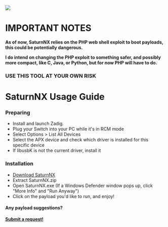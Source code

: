<a href="https://github.com/kckarnige/saturnNX/releases">
<img style="display: block; margin-left: auto; margin-right: auto; text-align: center; margin: 0 auto;" src="https://kckarnige.github.io/saturnNX/saturnNX.png">
</a>

# IMPORTANT NOTES
**As of now, SaturnNX relies on the PHP web shell exploit to boot payloads, this could be potentially dangerous.**

**I do intend on changing the PHP exploit to something safer, and possibly more compact, like C, Java, or Python, but for now PHP will have to do.**
### USE THIS TOOL AT YOUR OWN RISK

# SaturnNX Usage Guide

### Preparing
- Install and launch Zadig.
- Plug your Switch into your PC while it's in RCM mode
- Select Options > List All Devices
- Select the APX device and check which driver is installed for this specific device
- If libusbK is not the current driver, install it

### Installation
- [Download SaturnNX](https://github.com/kckarnige/saturnNX/releases)
- Extract SaturnNX.zip
- Open SaturnNX.exe (If a Windows Defender window pops up, click "More Info" and "Run Anyway")
- Click on the payload you'd like to run, and enjoy!

#### Any payload suggestions?
[**Submit a request!**](https://github.com/kckarnige/saturnNX/issues/new/choose)
